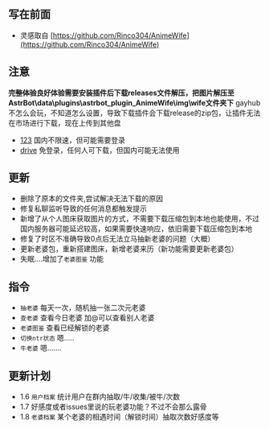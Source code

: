 ## 写在前面 ##
- 灵感取自 [https://github.com/Rinco304/AnimeWife](https://github.com/Rinco304/AnimeWife)

## 注意 ##
**~~完整体验~~良好体验需要安装插件后下载releases文件解压，把图片解压至AstrBot\data\plugins\astrbot_plugin_AnimeWife\img\wife文件夹下**
gayhub不怎么会玩，不知道怎么设置，导致下载插件会下载release的zip包，让插件无法在市场进行下载，现在上传到其他盘
-  [123](https://www.123912.com/s/WYodjv-obfCd) 国内不限速，但可能需要登录
-  [drive](https://drive.google.com/file/d/1aI9-8OP85MPM-k8RyIbMXK8Miaoy8DIo/view?usp=sharing)  免登录，任何人可下载，但国内可能无法使用

## 更新 ##
- 删除了原本的文件夹,尝试解决无法下载的原因
- 修复私聊监听导致的任何消息都触发提示
- 新增了从个人图床获取图片的方式，不需要下载压缩包到本地也能使用，不过国内服务器可能延迟较高，如果需要快速响应，依旧需要下载压缩包到本地
- 修复了时区不准确导致0点后无法立马抽新老婆的问题（大概）
- 更新老婆包，重新搭建图床，新增老婆来历（新功能需要更新老婆包）
- 失眠....增加了`老婆图鉴` 功能

## 指令 ##
- `抽老婆` 每天一次，随机抽一张二次元老婆
- `查老婆` 查看今日老婆 加@可以查看别人老婆
- `老婆图鉴` 查看已经解锁的老婆
- `切换ntr状态` 嗯.....
- `牛老婆` 嗯.......
## 更新计划 ##
- 1.6 `用户档案` 统计用户在群内抽取/牛/收集/被牛/次数
- 1.7 好感度或者issues里说的玩老婆功能？不过不会那么露骨
- 1.8 `老婆档案` 某个老婆的相遇时间（解锁时间）抽取次数好感度等








